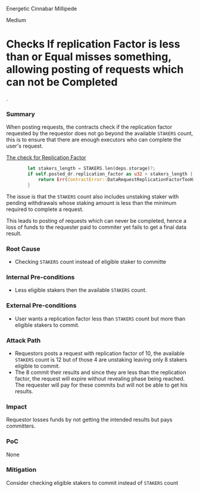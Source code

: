 Energetic Cinnabar Millipede

Medium

# Checks If replication Factor is less than or Equal misses something, allowing posting of requests which can not be Completed

.

### Summary

When posting requests, the contracts check if the replication factor requested by the requestor does not go beyond the available `STAKERS` count, this is to ensure that there are enough executors who can complete the user's request.

[The check for Replication Factor](https://github.com/sherlock-audit/2024-12-seda-protocol/blob/main/seda-chain-contracts/contract/src/msgs/data_requests/execute/post_request.rs#L16C9-L19C10)

```rust
        let stakers_length = STAKERS.len(deps.storage)?;
        if self.posted_dr.replication_factor as u32 > stakers_length {
            return Err(ContractError::DataRequestReplicationFactorTooHigh(stakers_length));
        }
```

The issue is that the `STAKERS` count also includes unstaking staker with pending withdrawals whose staking amount is less than the minimum required to complete a request.

This leads to posting of requests which can never be completed, hence a loss of funds to the requester paid to commiter yet fails to get a final data result.

### Root Cause

- Checking `STAKERS` count instead of eligible staker to committe

### Internal Pre-conditions

- Less eligible stakers then the available `STAKERS` count.

### External Pre-conditions

- User wants a replication factor less than `STAKERS` count but more than eligible stakers to commit.

### Attack Path

- Requestors posts a request with replication factor of 10, the available `STAKERS` count is 12 but of those 4 are unstaking leaving only 8 stakers eligible to commit.
- The 8 commit their results and since they are less than the replication factor, the request will expire without revealing phase being reached. The requester will pay for these commits but will not be able to get his results.

### Impact

Requestor losses funds by not getting the intended results but pays committers.

### PoC

None

### Mitigation

Consider checking eligible stakers to commit instead of `STAKERS` count 